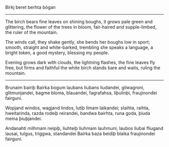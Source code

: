 Birkj beret berhta bógan

---

The birch bears fine leaves on shining boughs, it grows pale green and
glittering, the flower of the trees in bloom, fair-haired and supple-limbed, the
ruler of the mountain.

The winds call, they shake gently, she bends her boughs low in sport; smooth,
straight and white-barked, trembling she speaks a language, a bright token, a
good mystery, blessing my people.

Evening grows dark with clouds, the lightning flashes, the fine leaves fly free,
but firms and faithful the white birch stands bare and waits, ruling the
mountain.

---

Brunaim bairiþ Bairka bogum laubans liubans liudandei, gilwagroni,
glitmunjandei, bagme bloma, blauandei, fagrafahsa, liþulinþi, fraujinondei
fairguni.

Wopjand windos, wagjand lindos, lutiþ limam laikandei; slaihta, raihta,
hweitarinda, razda rodeiþ reirandei, bandwa bairhta, runa goda, þiuda meina
þiuþjandei.

Andanahti milhmam neipiþ, liuhteiþ liuhmam lauhmuni; laubos liubai fliugand
lausai, tulgus, triggwa, standandei Bairka baza beidiþ blaika fraujinondei
fairguni.
